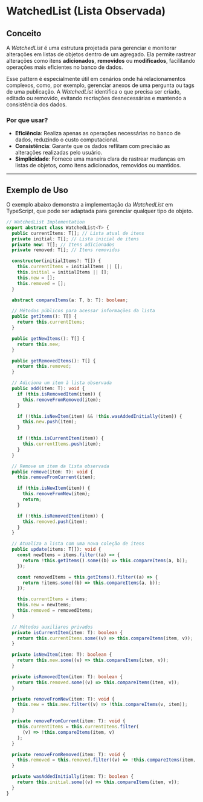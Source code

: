 # **WatchedList (Lista Observada)**

## **Conceito**

A _WatchedList_ é uma estrutura projetada para gerenciar e monitorar alterações em listas de objetos dentro de um agregado. Ela permite rastrear alterações como itens **adicionados**, **removidos** ou **modificados**, facilitando operações mais eficientes no banco de dados.

Esse pattern é especialmente útil em cenários onde há relacionamentos complexos, como, por exemplo, gerenciar anexos de uma pergunta ou tags de uma publicação. A _WatchedList_ identifica o que precisa ser criado, editado ou removido, evitando recriações desnecessárias e mantendo a consistência dos dados.

### **Por que usar?**

- **Eficiência**: Realiza apenas as operações necessárias no banco de dados, reduzindo o custo computacional.
- **Consistência**: Garante que os dados reflitam com precisão as alterações realizadas pelo usuário.
- **Simplicidade**: Fornece uma maneira clara de rastrear mudanças em listas de objetos, como itens adicionados, removidos ou mantidos.

---

## **Exemplo de Uso**

O exemplo abaixo demonstra a implementação da _WatchedList_ em TypeScript, que pode ser adaptada para gerenciar qualquer tipo de objeto.

```typescript
// WatchedList Implementation
export abstract class WatchedList<T> {
  public currentItems: T[]; // Lista atual de itens
  private initial: T[]; // Lista inicial de itens
  private new: T[]; // Itens adicionados
  private removed: T[]; // Itens removidos

  constructor(initialItems?: T[]) {
    this.currentItems = initialItems || [];
    this.initial = initialItems || [];
    this.new = [];
    this.removed = [];
  }

  abstract compareItems(a: T, b: T): boolean;

  // Métodos públicos para acessar informações da lista
  public getItems(): T[] {
    return this.currentItems;
  }

  public getNewItems(): T[] {
    return this.new;
  }

  public getRemovedItems(): T[] {
    return this.removed;
  }

  // Adiciona um item à lista observada
  public add(item: T): void {
    if (this.isRemovedItem(item)) {
      this.removeFromRemoved(item);
    }

    if (!this.isNewItem(item) && !this.wasAddedInitially(item)) {
      this.new.push(item);
    }

    if (!this.isCurrentItem(item)) {
      this.currentItems.push(item);
    }
  }

  // Remove um item da lista observada
  public remove(item: T): void {
    this.removeFromCurrent(item);

    if (this.isNewItem(item)) {
      this.removeFromNew(item);
      return;
    }

    if (!this.isRemovedItem(item)) {
      this.removed.push(item);
    }
  }

  // Atualiza a lista com uma nova coleção de itens
  public update(items: T[]): void {
    const newItems = items.filter((a) => {
      return !this.getItems().some((b) => this.compareItems(a, b));
    });

    const removedItems = this.getItems().filter((a) => {
      return !items.some((b) => this.compareItems(a, b));
    });

    this.currentItems = items;
    this.new = newItems;
    this.removed = removedItems;
  }

  // Métodos auxiliares privados
  private isCurrentItem(item: T): boolean {
    return this.currentItems.some((v) => this.compareItems(item, v));
  }

  private isNewItem(item: T): boolean {
    return this.new.some((v) => this.compareItems(item, v));
  }

  private isRemovedItem(item: T): boolean {
    return this.removed.some((v) => this.compareItems(item, v));
  }

  private removeFromNew(item: T): void {
    this.new = this.new.filter((v) => !this.compareItems(v, item));
  }

  private removeFromCurrent(item: T): void {
    this.currentItems = this.currentItems.filter(
      (v) => !this.compareItems(item, v)
    );
  }

  private removeFromRemoved(item: T): void {
    this.removed = this.removed.filter((v) => !this.compareItems(item, v));
  }

  private wasAddedInitially(item: T): boolean {
    return this.initial.some((v) => this.compareItems(item, v));
  }
}
```
